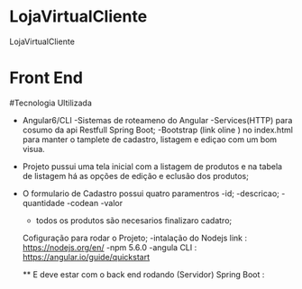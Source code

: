 # LojaVirtualCliente
LojaVirtualCliente

# Front End
#Tecnologia Ultilizada
  * Angular6/CLI
    -Sistemas de roteameno do Angular
    -Services(HTTP) para cosumo da api Restfull Spring Boot;
    -Bootstrap (link oline ) no index.html para manter o tamplete de cadastro, listagem e ediçao com um bom visua.
    
* Projeto pussui uma tela inicial com a listagem de produtos e na tabela de listagem há as opções de edição e eclusão dos produtos;
* O formulario de Cadastro possui quatro paramentros 
      -id;
      -descricao;
      -quantidade
      -codean
      -valor
   * todos os produtos são necesarios finalizaro cadatro;
   
  Cofiguração para rodar o Projeto;
    -intalação do Nodejs link : https://nodejs.org/en/
    -npm 5.6.0
    -angula CLI : https://angular.io/guide/quickstart
    
    ** E deve estar com o back end rodando (Servidor)  Spring Boot : 
   
   
   
  
